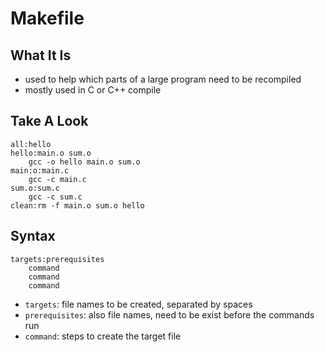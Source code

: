 # Makefile

## What It Is

- used to help which parts of a large program need to be recompiled
- mostly used in C or C++ compile

## Take A Look 

```
all:hello
hello:main.o sum.o
    gcc -o hello main.o sum.o
main:o:main.c
    gcc -c main.c
sum.o:sum.c
    gcc -c sum.c
clean:rm -f main.o sum.o hello
```

## Syntax

```
targets:prerequisites
    command
    command
    command
```

- `targets`: file names to be created, separated by spaces
- `prerequisites`: also file names, need to be exist before the commands run
- `command`: steps to create the target file


